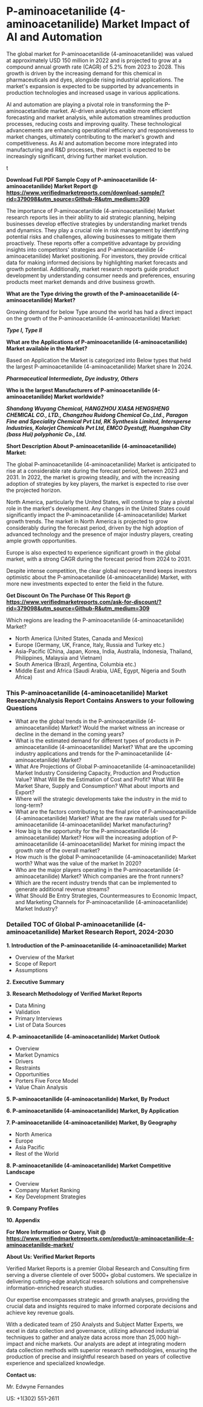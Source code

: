 <meta name="title" content="Global P-aminoacetanilide (4-aminoacetanilide) Market Impact of AI and Automation"><meta name="description" content="The global market for P-aminoacetanilide (4-aminoacetanilide) was valued at approximately USD 150 million in 2022 and is projected to grow at a compound annual growth "><meta name="title" content="P-aminoacetanilide (4-aminoacetanilide) Market Size, Share, Scope, Trends, Growth, Opportunities, Analysis, Forecast"><h1>P-aminoacetanilide (4-aminoacetanilide) Market Impact of AI and Automation</h1><p>The global market for P-aminoacetanilide (4-aminoacetanilide) was valued at approximately USD 150 million in 2022 and is projected to grow at a compound annual growth rate (CAGR) of 5.2% from 2023 to 2028. This growth is driven by the increasing demand for this chemical in pharmaceuticals and dyes, alongside rising industrial applications. The market's expansion is expected to be supported by advancements in production technologies and increased usage in various applications.</p><p>AI and automation are playing a pivotal role in transforming the P-aminoacetanilide market. AI-driven analytics enable more efficient forecasting and market analysis, while automation streamlines production processes, reducing costs and improving quality. These technological advancements are enhancing operational efficiency and responsiveness to market changes, ultimately contributing to the market's growth and competitiveness. As AI and automation become more integrated into manufacturing and R&D processes, their impact is expected to be increasingly significant, driving further market evolution.</p>t</p><p id="" class=""><strong>Download Full PDF Sample Copy of P-aminoacetanilide (4-aminoacetanilide) Market Report @ <a href="https://www.verifiedmarketreports.com/download-sample/?rid=379098&utm_source=Github-R&utm_medium=309" target="_blank">https://www.verifiedmarketreports.com/download-sample/?rid=379098&utm_source=Github-R&utm_medium=309</a></strong></p><p>The importance of&nbsp;P-aminoacetanilide (4-aminoacetanilide) Market research reports lies in their ability to aid strategic planning, helping businesses develop effective strategies by understanding market trends and dynamics. They play a crucial role in risk management by identifying potential risks and challenges, allowing businesses to mitigate them proactively. These reports offer a competitive advantage by providing insights into competitors' strategies and P-aminoacetanilide (4-aminoacetanilide) Market positioning. For investors, they provide critical data for making informed decisions by highlighting market forecasts and growth potential. Additionally, market research reports guide product development by understanding consumer needs and preferences, ensuring products meet market demands and drive business growth.</p><p><strong>What are the&nbsp;Type driving the growth of the P-aminoacetanilide (4-aminoacetanilide) Market?</strong></p><p id="" class="">Growing demand for below Type around the world has had a direct impact on the growth of the P-aminoacetanilide (4-aminoacetanilide) Market:</p><em><strong>Type I, Type II</strong></em></p><strong>What are the&nbsp;Applications&nbsp;of P-aminoacetanilide (4-aminoacetanilide) Market available in the Market?</strong></p><p id="" class="">Based on Application the Market is categorized into Below types that held the largest P-aminoacetanilide (4-aminoacetanilide) Market share In 2024.</p><em><strong>Pharmaceutical Intermediate, Dye industry, Others</strong></em></p><strong>Who is the largest Manufacturers of P-aminoacetanilide (4-aminoacetanilide) Market worldwide?</strong></p><p><em><strong>Shandong Wuyang Chemical, HANGZHOU XIASA HENGSHENG CHEMICAL CO., LTD., Changzhou Ruidong Chemical Co.,Ltd., Paragon Fine and Speciality Chemical Pvt Ltd, RK Synthesis Limited, Intersperse Industries, Kolorjet Chemicals Pvt Ltd, EMCO Dyestuff, Huangshan City (bass Hui) polyphonic Co., Ltd.</strong></em></p><p id="" class=""><strong>Short Description About P-aminoacetanilide (4-aminoacetanilide) Market:</strong></p><p>The global P-aminoacetanilide (4-aminoacetanilide) Market is anticipated to rise at a considerable rate during the forecast period, between 2023 and 2031. In 2022, the market is growing steadily, and with the increasing adoption of strategies by key players, the market is expected to rise over the projected horizon.</p><p>North America, particularly the United States, will continue to play a pivotal role in the market's development. Any changes in the United States could significantly impact the P-aminoacetanilide (4-aminoacetanilide) Market growth trends. The market in North America is projected to grow considerably during the forecast period, driven by the high adoption of advanced technology and the presence of major industry players, creating ample growth opportunities.</p><p>Europe is also expected to experience significant growth in the global market, with a strong CAGR during the forecast period from 2024 to 2031.</p><p>Despite intense competition, the clear global recovery trend keeps investors optimistic about the P-aminoacetanilide (4-aminoacetanilide) Market, with more new investments expected to enter the field in the future.</p><p id="" class=""><strong>Get Discount On The Purchase Of This Report @ <a href="https://www.verifiedmarketreports.com/ask-for-discount/?rid=379098&utm_source=Github-R&utm_medium=309" target="_blank">https://www.verifiedmarketreports.com/ask-for-discount/?rid=379098&utm_source=Github-R&utm_medium=309</a></strong></p>Which regions are leading the P-aminoacetanilide (4-aminoacetanilide) Market?</p><ul><li>North America (United States, Canada and Mexico)</li><li>Europe (Germany, UK, France, Italy, Russia and Turkey etc.)</li><li>Asia-Pacific (China, Japan, Korea, India, Australia, Indonesia, Thailand, Philippines, Malaysia and Vietnam)</li><li>South America (Brazil, Argentina, Columbia etc.)</li><li>Middle East and Africa (Saudi Arabia, UAE, Egypt, Nigeria and South Africa)</li></ul><h3 id="" class="">This P-aminoacetanilide (4-aminoacetanilide) Market Research/Analysis Report Contains Answers to your following Questions</h3><ul><li>What are the global trends in the P-aminoacetanilide (4-aminoacetanilide) Market? Would the market witness an increase or decline in the demand in the coming years?</li><li>What is the estimated demand for different types of products in P-aminoacetanilide (4-aminoacetanilide) Market? What are the upcoming industry applications and trends for the P-aminoacetanilide (4-aminoacetanilide) Market?</li><li>What Are Projections of Global P-aminoacetanilide (4-aminoacetanilide) Market Industry Considering Capacity, Production and Production Value? What Will Be the Estimation of Cost and Profit? What Will Be Market Share, Supply and Consumption? What about imports and Export?</li><li>Where will the strategic developments take the industry in the mid to long-term?</li><li>What are the factors contributing to the final price of P-aminoacetanilide (4-aminoacetanilide) Market? What are the raw materials used for P-aminoacetanilide (4-aminoacetanilide) Market manufacturing?</li><li>How big is the opportunity for the P-aminoacetanilide (4-aminoacetanilide) Market? How will the increasing adoption of P-aminoacetanilide (4-aminoacetanilide) Market for mining impact the growth rate of the overall market?</li><li>How much is the global P-aminoacetanilide (4-aminoacetanilide) Market worth? What was the value of the market In 2020?</li><li>Who are the major players operating in the P-aminoacetanilide (4-aminoacetanilide) Market? Which companies are the front runners?</li><li>Which are the recent industry trends that can be implemented to generate additional revenue streams?</li><li>What Should Be Entry Strategies, Countermeasures to Economic Impact, and Marketing Channels for P-aminoacetanilide (4-aminoacetanilide) Market Industry?</li></ul><h3 id="" class="">Detailed TOC of Global P-aminoacetanilide (4-aminoacetanilide) Market Research Report, 2024-2030</h3><p id="" class=""><strong>1. Introduction of the P-aminoacetanilide (4-aminoacetanilide) Market</strong></p><ul><li>Overview of the Market</li><li>Scope of Report</li><li>Assumptions</li></ul><p id="" class=""><strong>2. Executive Summary</strong></p><p id="" class=""><strong>3. Research Methodology of Verified Market Reports</strong></p><ul><li>Data Mining</li><li>Validation</li><li>Primary Interviews</li><li>List of Data Sources</li></ul><p id="" class=""><strong>4. P-aminoacetanilide (4-aminoacetanilide) Market Outlook</strong></p><ul><li>Overview</li><li>Market Dynamics</li><li>Drivers</li><li>Restraints</li><li>Opportunities</li><li>Porters Five Force Model</li><li>Value Chain Analysis</li></ul><p id="" class=""><strong>5. P-aminoacetanilide (4-aminoacetanilide) Market, By Product</strong></p><p id="" class=""><strong>6. P-aminoacetanilide (4-aminoacetanilide) Market, By Application</strong></p><p id="" class=""><strong>7. P-aminoacetanilide (4-aminoacetanilide) Market, By Geography</strong></p><ul><li>North America</li><li>Europe</li><li>Asia Pacific</li><li>Rest of the World</li></ul><p id="" class=""><strong>8. P-aminoacetanilide (4-aminoacetanilide) Market Competitive Landscape</strong></p><ul><li>Overview</li><li>Company Market Ranking</li><li>Key Development Strategies</li></ul><p id="" class=""><strong>9. Company Profiles</strong></p><p id="" class=""><strong>10. Appendix</strong></p><p id="" class=""><strong>For More Information or Query, Visit @ <a href="https://www.verifiedmarketreports.com/product/p-aminoacetanilide-4-aminoacetanilide-market/" target="_blank">https://www.verifiedmarketreports.com/product/p-aminoacetanilide-4-aminoacetanilide-market/</a></strong></p><p id="" class=""><strong>About Us: Verified Market Reports</strong></p><p id="" class="">Verified Market Reports is a premier Global Research and Consulting firm serving a diverse clientele of over 5000+ global customers. We specialize in delivering cutting-edge analytical research solutions and comprehensive information-enriched research studies.</p><p id="" class="">Our expertise encompasses strategic and growth analyses, providing the crucial data and insights required to make informed corporate decisions and achieve key revenue goals.</p><p id="" class="">With a dedicated team of 250 Analysts and Subject Matter Experts, we excel in data collection and governance, utilizing advanced industrial techniques to gather and analyze data across more than 25,000 high-impact and niche markets. Our analysts are adept at integrating modern data collection methods with superior research methodologies, ensuring the production of precise and insightful research based on years of collective experience and specialized knowledge.</p><p id="" class=""><strong>Contact us:</strong></p><p id="" class="">Mr. Edwyne Fernandes</p><p id="" class="">US: +1(302) 551-2611</p>